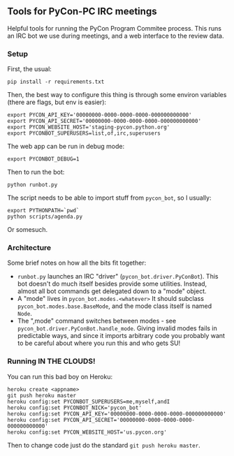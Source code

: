 ## Tools for PyCon-PC IRC meetings

Helpful tools for running the PyCon Program Commitee process. This runs
an IRC bot we use during meetings, and a web interface to the review data.

### Setup

First, the usual:

    pip install -r requirements.txt

Then, the best way to configure this thing is through some environ variables
(there are flags, but env is easier):

    export PYCON_API_KEY='00000000-0000-0000-0000-000000000000'
    export PYCON_API_SECRET='00000000-0000-0000-0000-000000000000'
    export PYCON_WEBSITE_HOST='staging-pycon.python.org'
    export PYCONBOT_SUPERUSERS=list,of,irc,superusers

The web app can be run in debug mode:

    export PYCONBOT_DEBUG=1

Then to run the bot:

    python runbot.py

The script needs to be able to import stuff from `pycon_bot`, so I usually:

    export PYTHONPATH=`pwd`
    python scripts/agenda.py

Or somesuch.


### Architecture 

Some brief notes on how all the bits fit together:

  * `runbot.py` launches an IRC "driver" (`pycon_bot.driver.PyConBot`). This
    bot doesn't do much itself besides provide some utilities. Instead,
    almost all bot commands get delegated down to a "mode" object.
  * A "mode" lives in `pycon_bot.modes.<whatever>` It should subclass
    `pycon_bot.modes.base.BaseMode`, and the mode class itself is named `Node`.
  * The ",mode" command switches between modes - see
    `pycon_bot.driver.PyConBot.handle_mode`. Giving invalid modes fails in
    predictable ways, and since it imports arbitrary code you probably want to
    be careful about where you run this and who gets SU!


### Running IN THE CLOUDS!

You can run this bad boy on Heroku:

    heroku create <appname>
    git push heroku master
    heroku config:set PYCONBOT_SUPERUSERS=me,myself,andI
    heroku config:set PYCONBOT_NICK='pycon_bot'
    heroku config:set PYCON_API_KEY='00000000-0000-0000-0000-000000000000'
    heroku config:set PYCON_API_SECRET='00000000-0000-0000-0000-000000000000'
    heroku config:set PYCON_WEBSITE_HOST='us.pycon.org'

Then to change code just do the standard `git push heroku master`.
